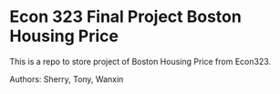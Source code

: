 # Econ 323 Final Project Boston Housing Price

This is a repo to store project of Boston Housing Price from Econ323. 

Authors: Sherry, Tony, Wanxin

